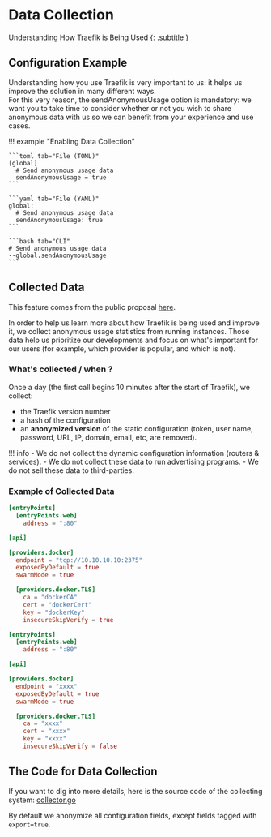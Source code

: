 # Data Collection

Understanding How Traefik is Being Used
{: .subtitle }

## Configuration Example

Understanding how you use Traefik is very important to us: it helps us improve the solution in many different ways.  
For this very reason, the sendAnonymousUsage option is mandatory: we want you to take time to consider whether or not you wish to share anonymous data with us so we can benefit from your experience and use cases.

!!! example "Enabling Data Collection"
    
    ```toml tab="File (TOML)"
    [global]
      # Send anonymous usage data
      sendAnonymousUsage = true
    ```
    
    ```yaml tab="File (YAML)"
    global:
      # Send anonymous usage data
      sendAnonymousUsage: true
    ```
    
    ```bash tab="CLI"
    # Send anonymous usage data
    --global.sendAnonymousUsage
    ```

## Collected Data

This feature comes from the public proposal [here](https://github.com/containous/traefik/issues/2369).

In order to help us learn more about how Traefik is being used and improve it, we collect anonymous usage statistics from running instances.
Those data help us prioritize our developments and focus on what's important for our users (for example, which provider is popular, and which is not).

### What's collected / when ?

Once a day (the first call begins 10 minutes after the start of Traefik), we collect:

- the Traefik version number
- a hash of the configuration
- an **anonymized version** of the static configuration (token, user name, password, URL, IP, domain, email, etc, are removed).

!!! info
    - We do not collect the dynamic configuration information (routers & services).
    - We do not collect these data to run advertising programs.
    - We do not sell these data to third-parties.

### Example of Collected Data

```toml tab="Original configuration"
[entryPoints]
  [entryPoints.web]
    address = ":80"

[api]

[providers.docker]
  endpoint = "tcp://10.10.10.10:2375"
  exposedByDefault = true
  swarmMode = true

  [providers.docker.TLS]
    ca = "dockerCA"
    cert = "dockerCert"
    key = "dockerKey"
    insecureSkipVerify = true
```

```toml tab="Resulting Obfuscated Configuration"
[entryPoints]
  [entryPoints.web]
    address = ":80"

[api]

[providers.docker]
  endpoint = "xxxx"
  exposedByDefault = true
  swarmMode = true

  [providers.docker.TLS]
    ca = "xxxx"
    cert = "xxxx"
    key = "xxxx"
    insecureSkipVerify = false
```

## The Code for Data Collection

If you want to dig into more details, here is the source code of the collecting system: [collector.go](https://github.com/containous/traefik/blob/master/pkg/collector/collector.go)

By default we anonymize all configuration fields, except fields tagged with `export=true`.
